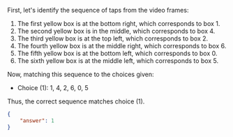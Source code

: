 First, let's identify the sequence of taps from the video frames:

1. The first yellow box is at the bottom right, which corresponds to box 1.
2. The second yellow box is in the middle, which corresponds to box 4.
3. The third yellow box is at the top left, which corresponds to box 2.
4. The fourth yellow box is at the middle right, which corresponds to box 6.
5. The fifth yellow box is at the bottom left, which corresponds to box 0.
6. The sixth yellow box is at the middle left, which corresponds to box 5.

Now, matching this sequence to the choices given:

- Choice (1): 1, 4, 2, 6, 0, 5

Thus, the correct sequence matches choice (1).

```json
{
    "answer": 1
}
```